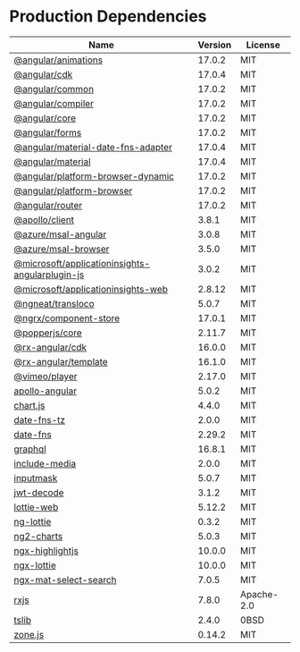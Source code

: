 # Production Dependencies

  | Name | Version | License |
  | ---- | ------- | ------- |
  | [@angular/animations](https://github.com/angular/angular) | 17.0.2 | MIT |
| [@angular/cdk](https://github.com/angular/components) | 17.0.4 | MIT |
| [@angular/common](https://github.com/angular/angular) | 17.0.2 | MIT |
| [@angular/compiler](https://github.com/angular/angular) | 17.0.2 | MIT |
| [@angular/core](https://github.com/angular/angular) | 17.0.2 | MIT |
| [@angular/forms](https://github.com/angular/angular) | 17.0.2 | MIT |
| [@angular/material-date-fns-adapter](https://github.com/angular/components) | 17.0.4 | MIT |
| [@angular/material](https://github.com/angular/components) | 17.0.4 | MIT |
| [@angular/platform-browser-dynamic](https://github.com/angular/angular) | 17.0.2 | MIT |
| [@angular/platform-browser](https://github.com/angular/angular) | 17.0.2 | MIT |
| [@angular/router](https://github.com/angular/angular) | 17.0.2 | MIT |
| [@apollo/client](https://github.com/apollographql/apollo-client) | 3.8.1 | MIT |
| [@azure/msal-angular](https://github.com/AzureAD/microsoft-authentication-library-for-js) | 3.0.8 | MIT |
| [@azure/msal-browser](https://github.com/AzureAD/microsoft-authentication-library-for-js) | 3.5.0 | MIT |
| [@microsoft/applicationinsights-angularplugin-js](https://github.com/microsoft/applicationinsights-angularplugin-js) | 3.0.2 | MIT |
| [@microsoft/applicationinsights-web](https://github.com/microsoft/ApplicationInsights-JS) | 2.8.12 | MIT |
| [@ngneat/transloco](https://github.com/ngneat/transloco) | 5.0.7 | MIT |
| [@ngrx/component-store](https://github.com/ngrx/platform) | 17.0.1 | MIT |
| [@popperjs/core](https://github.com/popperjs/popper-core) | 2.11.7 | MIT |
| [@rx-angular/cdk](https://github.com/rx-angular/rx-angular) | 16.0.0 | MIT |
| [@rx-angular/template](https://github.com/rx-angular/rx-angular) | 16.1.0 | MIT |
| [@vimeo/player](https://github.com/vimeo/player.js) | 2.17.0 | MIT |
| [apollo-angular](https://github.com/kamilkisiela/apollo-angular) | 5.0.2 | MIT |
| [chart.js](https://github.com/chartjs/Chart.js) | 4.4.0 | MIT |
| [date-fns-tz](https://github.com/marnusw/date-fns-tz) | 2.0.0 | MIT |
| [date-fns](https://github.com/date-fns/date-fns) | 2.29.2 | MIT |
| [graphql](https://github.com/graphql/graphql-js) | 16.8.1 | MIT |
| [include-media](https://github.com/eduardoboucas/include-media) | 2.0.0 | MIT |
| [inputmask](https://github.com/RobinHerbots/Inputmask) | 5.0.7 | MIT |
| [jwt-decode](https://github.com/auth0/jwt-decode) | 3.1.2 | MIT |
| [lottie-web](https://github.com/airbnb/lottie-web) | 5.12.2 | MIT |
| [ng-lottie](https://github.com/chenqingspring/ng-lottie) | 0.3.2 | MIT |
| [ng2-charts](https://github.com/valor-software/ng2-charts) | 5.0.3 | MIT |
| [ngx-highlightjs](https://github.com/murhafsousli/ngx-highlightjs) | 10.0.0 | MIT |
| [ngx-lottie](https://github.com/ngx-lottie/ngx-lottie) | 10.0.0 | MIT |
| [ngx-mat-select-search](https://github.com/bithost-gmbh/ngx-mat-select-search) | 7.0.5 | MIT |
| [rxjs](https://github.com/reactivex/rxjs) | 7.8.0 | Apache-2.0 |
| [tslib](https://github.com/Microsoft/tslib) | 2.4.0 | 0BSD |
| [zone.js](https://github.com/angular/angular) | 0.14.2 | MIT |
